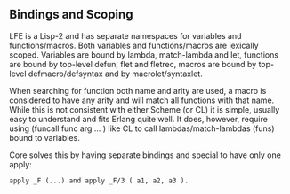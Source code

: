 Bindings and Scoping
--------------------

LFE is a Lisp-2 and has separate namespaces for variables and
functions/macros. Both variables and functions/macros are lexically
scoped. Variables are bound by lambda, match-lambda and let, functions
are bound by top-level defun, flet and fletrec, macros are bound by
top-level defmacro/defsyntax and by macrolet/syntaxlet.

When searching for function both name and arity are used, a macro is
considered to have any arity and will match all functions with that
name. While this is not consistent with either Scheme (or CL) it is
simple, usually easy to understand and fits Erlang quite well. It
does, however, require using (funcall func arg ... ) like CL to call
lambdas/match-lambdas (funs) bound to variables.

Core solves this by having separate bindings and special to
have only one apply:

    apply _F (...) and apply _F/3 ( a1, a2, a3 ).

